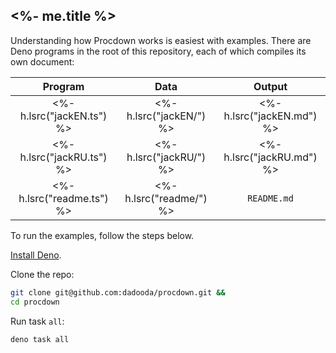 
## <%- me.title %>

Understanding how Procdown works is easiest with examples. There are Deno programs in the root of this repository, each of which compiles its own document:

 Program | Data | Output
:-------:|:----:|:------:
<%- h.lsrc("jackEN.ts") %> | <%- h.lsrc("jackEN/") %> | <%- h.lsrc("jackEN.md") %>
<%- h.lsrc("jackRU.ts") %> | <%- h.lsrc("jackRU/") %> | <%- h.lsrc("jackRU.md") %>
<%- h.lsrc("readme.ts") %> | <%- h.lsrc("readme/") %> | `README.md`

To run the examples, follow the steps below.

[Install Deno](https://deno.land/manual/getting_started/installation).

Clone the repo:

```sh
git clone git@github.com:dadooda/procdown.git &&
cd procdown

```

Run task `all`:

```sh
deno task all
```
